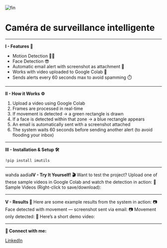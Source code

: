 ![fin](https://github.com/user-attachments/assets/79a6c6bd-8d9c-4f1d-83ce-7591d4e5fd39)
# Caméra de surveillance intelligente 
---
**I - Features 🔧**

- Motion Detection 🕵️‍♂️ 
- Face Detection 😎 
- Automatic email alert with screenshot as attachment 📩 
- Works with video uploaded to Google Colab 🧪 
- Sends alerts every 60 seconds max to avoid spamming ⏱️ 

---
**II - How it Works ⚙️**

1) Upload a video using Google Colab
2) Frames are processed in real-time
3) If movement is detected → a green rectangle is drawn
4) If a face is detected within that zone → a blue rectangle appears
5) An email is automatically sent with a screenshot attached
6) The system waits 60 seconds before sending another alert (to avoid flooding your inbox)

---
**III - Installation & Setup 🛠️**



``!pip install imutils``




---
wahda aadia**IV - Try It Yourself! 🎬**
Want to test the project? Upload one of these sample videos in Google Colab and watch the detection in action:
🎥 Sample Videos (Right-click to save/download):


---
**V - Results 📸**
Here are some example results from the system in action:
📷 Face detected with movement — screenshot sent via email:
📷 Movement only detected:
🎥 Here’s a short demo video:


---
**🔗 Connect with me:**

[LinkedIn](https://www.linkedin.com/in/ahmed-mabrouk-b465b9314)
